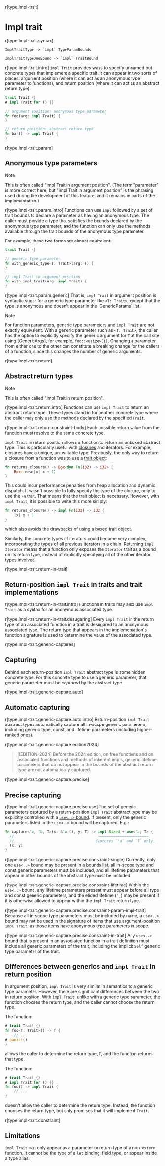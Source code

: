 r[type.impl-trait]
# Impl trait

r[type.impl-trait.syntax]
```grammar,types
ImplTraitType -> `impl` TypeParamBounds

ImplTraitTypeOneBound -> `impl` TraitBound
```

r[type.impl-trait.intro]
`impl Trait` provides ways to specify unnamed but concrete types that
implement a specific trait.
It can appear in two sorts of places: argument position (where it can act as an anonymous type parameter to functions), and return position (where it can act as an abstract return type).

```rust
trait Trait {}
# impl Trait for () {}

// argument position: anonymous type parameter
fn foo(arg: impl Trait) {
}

// return position: abstract return type
fn bar() -> impl Trait {
}
```
r[type.impl-trait.param]
## Anonymous type parameters

> [!NOTE]
> This is often called "impl Trait in argument position". (The term "parameter" is more correct here, but "impl Trait in argument position" is the phrasing used during the development of this feature, and it remains in parts of the implementation.)

r[type.impl-trait.param.intro]
Functions can use `impl` followed by a set of trait bounds to declare a parameter as having an anonymous type.
The caller must provide a type that satisfies the bounds declared by the anonymous type parameter, and the function can only use the methods available through the trait bounds of the anonymous type parameter.

For example, these two forms are almost equivalent:

```rust
trait Trait {}

// generic type parameter
fn with_generic_type<T: Trait>(arg: T) {
}

// impl Trait in argument position
fn with_impl_trait(arg: impl Trait) {
}
```

r[type.impl-trait.param.generic]
That is, `impl Trait` in argument position is syntactic sugar for a generic type parameter like `<T: Trait>`, except that the type is anonymous and doesn't appear in the [GenericParams] list.

> [!NOTE]
> For function parameters, generic type parameters and `impl Trait` are not exactly equivalent. With a generic parameter such as `<T: Trait>`, the caller has the option to explicitly specify the generic argument for `T` at the call site using [GenericArgs], for example, `foo::<usize>(1)`. Changing a parameter from either one to the other can constitute a breaking change for the callers of a function, since this changes the number of generic arguments.

r[type.impl-trait.return]
## Abstract return types

> [!NOTE]
> This is often called "impl Trait in return position".

r[type.impl-trait.return.intro]
Functions can use `impl Trait` to return an abstract return type.
These types stand in for another concrete type where the caller may only use the methods declared by the specified `Trait`.

r[type.impl-trait.return.constraint-body]
Each possible return value from the function must resolve to the same concrete type.

`impl Trait` in return position allows a function to return an unboxed abstract type.
This is particularly useful with [closures] and iterators.
For example, closures have a unique, un-writable type.
Previously, the only way to return a closure from a function was to use a [trait object]:

```rust
fn returns_closure() -> Box<dyn Fn(i32) -> i32> {
    Box::new(|x| x + 1)
}
```

This could incur performance penalties from heap allocation and dynamic dispatch.
It wasn't possible to fully specify the type of the closure, only to use the `Fn` trait.
That means that the trait object is necessary.
However, with `impl Trait`, it is possible to write this more simply:

```rust
fn returns_closure() -> impl Fn(i32) -> i32 {
    |x| x + 1
}
```

which also avoids the drawbacks of using a boxed trait object.

Similarly, the concrete types of iterators could become very complex, incorporating the types of all previous iterators in a chain.
Returning `impl Iterator` means that a function only exposes the `Iterator` trait as a bound on its return type, instead of explicitly specifying all of the other iterator types involved.

r[type.impl-trait.return-in-trait]
## Return-position `impl Trait` in traits and trait implementations

r[type.impl-trait.return-in-trait.intro]
Functions in traits may also use `impl Trait` as a syntax for an anonymous associated type.

r[type.impl-trait.return-in-trait.desugaring]
Every `impl Trait` in the return type of an associated function in a trait is desugared to an anonymous associated type. The return type that appears in the implementation's function signature is used to determine the value of the associated type.

r[type.impl-trait.generic-captures]
## Capturing

Behind each return-position `impl Trait` abstract type is some hidden concrete type.  For this concrete type to use a generic parameter, that generic parameter must be *captured* by the abstract type.

r[type.impl-trait.generic-capture.auto]
## Automatic capturing

r[type.impl-trait.generic-capture.auto.intro]
Return-position `impl Trait` abstract types automatically capture all in-scope generic parameters, including generic type, const, and lifetime parameters (including higher-ranked ones).

r[type.impl-trait.generic-capture.edition2024]
> [!EDITION-2024]
> Before the 2024 edition, on free functions and on associated functions and methods of inherent impls, generic lifetime parameters that do not appear in the bounds of the abstract return type are not automatically captured.

r[type.impl-trait.generic-capture.precise]
## Precise capturing

r[type.impl-trait.generic-capture.precise.use]
The set of generic parameters captured by a return-position `impl Trait` abstract type may be explicitly controlled with a [`use<..>` bound].  If present, only the generic parameters listed in the `use<..>` bound will be captured.  E.g.:

```rust
fn capture<'a, 'b, T>(x: &'a (), y: T) -> impl Sized + use<'a, T> {
  //                                      ~~~~~~~~~~~~~~~~~~~~~~~
  //                                     Captures `'a` and `T` only.
  (x, y)
}
```

r[type.impl-trait.generic-capture.precise.constraint-single]
Currently, only one `use<..>` bound may be present in a bounds list, all in-scope type and const generic parameters must be included, and all lifetime parameters that appear in other bounds of the abstract type must be included.

r[type.impl-trait.generic-capture.precise.constraint-lifetime]
Within the `use<..>` bound, any lifetime parameters present must appear before all type and const generic parameters, and the elided lifetime (`'_`) may be present if it is otherwise allowed to appear within the `impl Trait` return type.

r[type.impl-trait.generic-capture.precise.constraint-param-impl-trait]
Because all in-scope type parameters must be included by name, a `use<..>` bound may not be used in the signature of items that use argument-position `impl Trait`, as those items have anonymous type parameters in scope.

r[type.impl-trait.generic-capture.precise.constraint-in-trait]
Any `use<..>` bound that is present in an associated function in a trait definition must include all generic parameters of the trait, including the implicit `Self` generic type parameter of the trait.

## Differences between generics and `impl Trait` in return position

In argument position, `impl Trait` is very similar in semantics to a generic type parameter.
However, there are significant differences between the two in return position.
With `impl Trait`, unlike with a generic type parameter, the function chooses the return type, and the caller cannot choose the return type.

The function:

```rust
# trait Trait {}
fn foo<T: Trait>() -> T {
    // ...
# panic!()
}
```

allows the caller to determine the return type, `T`, and the function returns that type.

The function:

```rust
# trait Trait {}
# impl Trait for () {}
fn foo() -> impl Trait {
    // ...
}
```

doesn't allow the caller to determine the return type.
Instead, the function chooses the return type, but only promises that it will implement `Trait`.

r[type.impl-trait.constraint]
## Limitations

`impl Trait` can only appear as a parameter or return type of a non-`extern` function.
It cannot be the type of a `let` binding, field type, or appear inside a type alias.

[`use<..>` bound]: ../trait-bounds.md#use-bounds
[closures]: closure.md
[trait object]: trait-object.md
